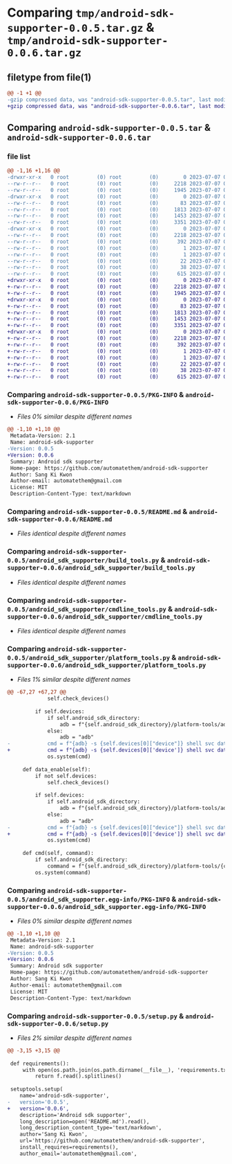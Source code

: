 # Comparing `tmp/android-sdk-supporter-0.0.5.tar.gz` & `tmp/android-sdk-supporter-0.0.6.tar.gz`

## filetype from file(1)

```diff
@@ -1 +1 @@
-gzip compressed data, was "android-sdk-supporter-0.0.5.tar", last modified: Fri Jul  7 09:28:45 2023, max compression
+gzip compressed data, was "android-sdk-supporter-0.0.6.tar", last modified: Fri Jul  7 09:31:28 2023, max compression
```

## Comparing `android-sdk-supporter-0.0.5.tar` & `android-sdk-supporter-0.0.6.tar`

### file list

```diff
@@ -1,16 +1,16 @@
-drwxr-xr-x   0 root         (0) root         (0)        0 2023-07-07 09:28:45.384491 android-sdk-supporter-0.0.5/
--rw-r--r--   0 root         (0) root         (0)     2218 2023-07-07 09:28:45.384491 android-sdk-supporter-0.0.5/PKG-INFO
--rw-r--r--   0 root         (0) root         (0)     1945 2023-07-07 09:28:44.000000 android-sdk-supporter-0.0.5/README.md
-drwxr-xr-x   0 root         (0) root         (0)        0 2023-07-07 09:28:45.383491 android-sdk-supporter-0.0.5/android_sdk_supporter/
--rw-r--r--   0 root         (0) root         (0)       83 2023-07-07 09:28:44.000000 android-sdk-supporter-0.0.5/android_sdk_supporter/__init__.py
--rw-r--r--   0 root         (0) root         (0)     1813 2023-07-07 09:28:44.000000 android-sdk-supporter-0.0.5/android_sdk_supporter/build_tools.py
--rw-r--r--   0 root         (0) root         (0)     1453 2023-07-07 09:28:44.000000 android-sdk-supporter-0.0.5/android_sdk_supporter/cmdline_tools.py
--rw-r--r--   0 root         (0) root         (0)     3351 2023-07-07 09:28:44.000000 android-sdk-supporter-0.0.5/android_sdk_supporter/platform_tools.py
-drwxr-xr-x   0 root         (0) root         (0)        0 2023-07-07 09:28:45.383491 android-sdk-supporter-0.0.5/android_sdk_supporter.egg-info/
--rw-r--r--   0 root         (0) root         (0)     2218 2023-07-07 09:28:45.000000 android-sdk-supporter-0.0.5/android_sdk_supporter.egg-info/PKG-INFO
--rw-r--r--   0 root         (0) root         (0)      392 2023-07-07 09:28:45.000000 android-sdk-supporter-0.0.5/android_sdk_supporter.egg-info/SOURCES.txt
--rw-r--r--   0 root         (0) root         (0)        1 2023-07-07 09:28:45.000000 android-sdk-supporter-0.0.5/android_sdk_supporter.egg-info/dependency_links.txt
--rw-r--r--   0 root         (0) root         (0)        1 2023-07-07 09:28:45.000000 android-sdk-supporter-0.0.5/android_sdk_supporter.egg-info/not-zip-safe
--rw-r--r--   0 root         (0) root         (0)       22 2023-07-07 09:28:45.000000 android-sdk-supporter-0.0.5/android_sdk_supporter.egg-info/top_level.txt
--rw-r--r--   0 root         (0) root         (0)       38 2023-07-07 09:28:45.384491 android-sdk-supporter-0.0.5/setup.cfg
--rw-r--r--   0 root         (0) root         (0)      615 2023-07-07 09:28:44.000000 android-sdk-supporter-0.0.5/setup.py
+drwxr-xr-x   0 root         (0) root         (0)        0 2023-07-07 09:31:28.723812 android-sdk-supporter-0.0.6/
+-rw-r--r--   0 root         (0) root         (0)     2218 2023-07-07 09:31:28.723812 android-sdk-supporter-0.0.6/PKG-INFO
+-rw-r--r--   0 root         (0) root         (0)     1945 2023-07-07 09:31:27.000000 android-sdk-supporter-0.0.6/README.md
+drwxr-xr-x   0 root         (0) root         (0)        0 2023-07-07 09:31:28.721812 android-sdk-supporter-0.0.6/android_sdk_supporter/
+-rw-r--r--   0 root         (0) root         (0)       83 2023-07-07 09:31:28.000000 android-sdk-supporter-0.0.6/android_sdk_supporter/__init__.py
+-rw-r--r--   0 root         (0) root         (0)     1813 2023-07-07 09:31:28.000000 android-sdk-supporter-0.0.6/android_sdk_supporter/build_tools.py
+-rw-r--r--   0 root         (0) root         (0)     1453 2023-07-07 09:31:28.000000 android-sdk-supporter-0.0.6/android_sdk_supporter/cmdline_tools.py
+-rw-r--r--   0 root         (0) root         (0)     3351 2023-07-07 09:31:28.000000 android-sdk-supporter-0.0.6/android_sdk_supporter/platform_tools.py
+drwxr-xr-x   0 root         (0) root         (0)        0 2023-07-07 09:31:28.722812 android-sdk-supporter-0.0.6/android_sdk_supporter.egg-info/
+-rw-r--r--   0 root         (0) root         (0)     2218 2023-07-07 09:31:28.000000 android-sdk-supporter-0.0.6/android_sdk_supporter.egg-info/PKG-INFO
+-rw-r--r--   0 root         (0) root         (0)      392 2023-07-07 09:31:28.000000 android-sdk-supporter-0.0.6/android_sdk_supporter.egg-info/SOURCES.txt
+-rw-r--r--   0 root         (0) root         (0)        1 2023-07-07 09:31:28.000000 android-sdk-supporter-0.0.6/android_sdk_supporter.egg-info/dependency_links.txt
+-rw-r--r--   0 root         (0) root         (0)        1 2023-07-07 09:31:28.000000 android-sdk-supporter-0.0.6/android_sdk_supporter.egg-info/not-zip-safe
+-rw-r--r--   0 root         (0) root         (0)       22 2023-07-07 09:31:28.000000 android-sdk-supporter-0.0.6/android_sdk_supporter.egg-info/top_level.txt
+-rw-r--r--   0 root         (0) root         (0)       38 2023-07-07 09:31:28.723812 android-sdk-supporter-0.0.6/setup.cfg
+-rw-r--r--   0 root         (0) root         (0)      615 2023-07-07 09:31:28.000000 android-sdk-supporter-0.0.6/setup.py
```

### Comparing `android-sdk-supporter-0.0.5/PKG-INFO` & `android-sdk-supporter-0.0.6/PKG-INFO`

 * *Files 0% similar despite different names*

```diff
@@ -1,10 +1,10 @@
 Metadata-Version: 2.1
 Name: android-sdk-supporter
-Version: 0.0.5
+Version: 0.0.6
 Summary: Android sdk supporter
 Home-page: https://github.com/automatethem/android-sdk-supporter
 Author: Sang Ki Kwon
 Author-email: automatethem@gmail.com
 License: MIT
 Description-Content-Type: text/markdown
```

### Comparing `android-sdk-supporter-0.0.5/README.md` & `android-sdk-supporter-0.0.6/README.md`

 * *Files identical despite different names*

### Comparing `android-sdk-supporter-0.0.5/android_sdk_supporter/build_tools.py` & `android-sdk-supporter-0.0.6/android_sdk_supporter/build_tools.py`

 * *Files identical despite different names*

### Comparing `android-sdk-supporter-0.0.5/android_sdk_supporter/cmdline_tools.py` & `android-sdk-supporter-0.0.6/android_sdk_supporter/cmdline_tools.py`

 * *Files identical despite different names*

### Comparing `android-sdk-supporter-0.0.5/android_sdk_supporter/platform_tools.py` & `android-sdk-supporter-0.0.6/android_sdk_supporter/platform_tools.py`

 * *Files 1% similar despite different names*

```diff
@@ -67,27 +67,27 @@
             self.check_devices()
             
         if self.devices:
             if self.android_sdk_directory:
                 adb = f"{self.android_sdk_directory}/platform-tools/adb"
             else:
                 adb = "adb"
-            cmd = f"{adb} -s {self.devices[0]["device"]} shell svc data disable"
+            cmd = f"{adb} -s {self.devices[0]['device']} shell svc data disable"
             os.system(cmd)
 
     def data_enable(self):
         if not self.devices:
             self.check_devices()
         
         if self.devices:        
             if self.android_sdk_directory:
                 adb = f"{self.android_sdk_directory}/platform-tools/adb"
             else:
                 adb = "adb"
-            cmd = f"{adb} -s {self.devices[0]["device"]} shell svc data enable"
+            cmd = f"{adb} -s {self.devices[0]['device']} shell svc data enable"
             os.system(cmd)
 
     def cmd(self, command):
         if self.android_sdk_directory:
             command = f"{self.android_sdk_directory}/platform-tools/{command}"
         os.system(command)
```

### Comparing `android-sdk-supporter-0.0.5/android_sdk_supporter.egg-info/PKG-INFO` & `android-sdk-supporter-0.0.6/android_sdk_supporter.egg-info/PKG-INFO`

 * *Files 0% similar despite different names*

```diff
@@ -1,10 +1,10 @@
 Metadata-Version: 2.1
 Name: android-sdk-supporter
-Version: 0.0.5
+Version: 0.0.6
 Summary: Android sdk supporter
 Home-page: https://github.com/automatethem/android-sdk-supporter
 Author: Sang Ki Kwon
 Author-email: automatethem@gmail.com
 License: MIT
 Description-Content-Type: text/markdown
```

### Comparing `android-sdk-supporter-0.0.5/setup.py` & `android-sdk-supporter-0.0.6/setup.py`

 * *Files 2% similar despite different names*

```diff
@@ -3,15 +3,15 @@
 
 def requirements():
     with open(os.path.join(os.path.dirname(__file__), 'requirements.txt'), encoding='utf-8') as f:
         return f.read().splitlines()
 
 setuptools.setup(
 	name='android-sdk-supporter',
-	version='0.0.5',
+	version='0.0.6',
 	description='Android sdk supporter',
 	long_description=open('README.md').read(),
 	long_description_content_type='text/markdown',
 	author='Sang Ki Kwon',
 	url='https://github.com/automatethem/android-sdk-supporter',
 	install_requires=requirements(),
 	author_email='automatethem@gmail.com',
```

